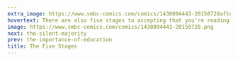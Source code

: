 ```yaml
---
extra_image: https://www.smbc-comics.com/comics/1438094443-20150728after.png
hovertext: There are also five stages to accepting that you're reading a meta-joke.
image: https://www.smbc-comics.com/comics/1438094443-20150728.png
next: the-silent-majority
prev: the-importance-of-education
title: The Five Stages
---
```

